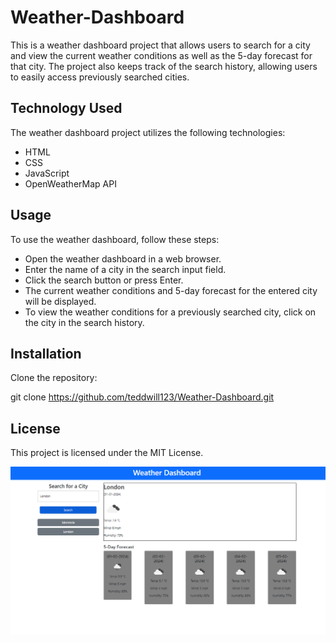 # Weather-Dashboard

This is a weather dashboard project that allows users to search for a city and view the current weather conditions as well as the 5-day forecast for that city. The project also keeps track of the search history, allowing users to easily access previously searched cities.

## Technology Used

The weather dashboard project utilizes the following technologies:

- HTML
- CSS
- JavaScript
- OpenWeatherMap API

## Usage

To use the weather dashboard, follow these steps:

- Open the weather dashboard in a web browser.
- Enter the name of a city in the search input field.
- Click the search button or press Enter.
- The current weather conditions and 5-day forecast for the entered city will be displayed.
- To view the weather conditions for a previously searched city, click on the city in the search history.

## Installation

Clone the repository:

git clone https://github.com/teddwill123/Weather-Dashboard.git

## License

This project is licensed under the MIT License.

![Screenshot](assets/imaage/Screenshot.png)
